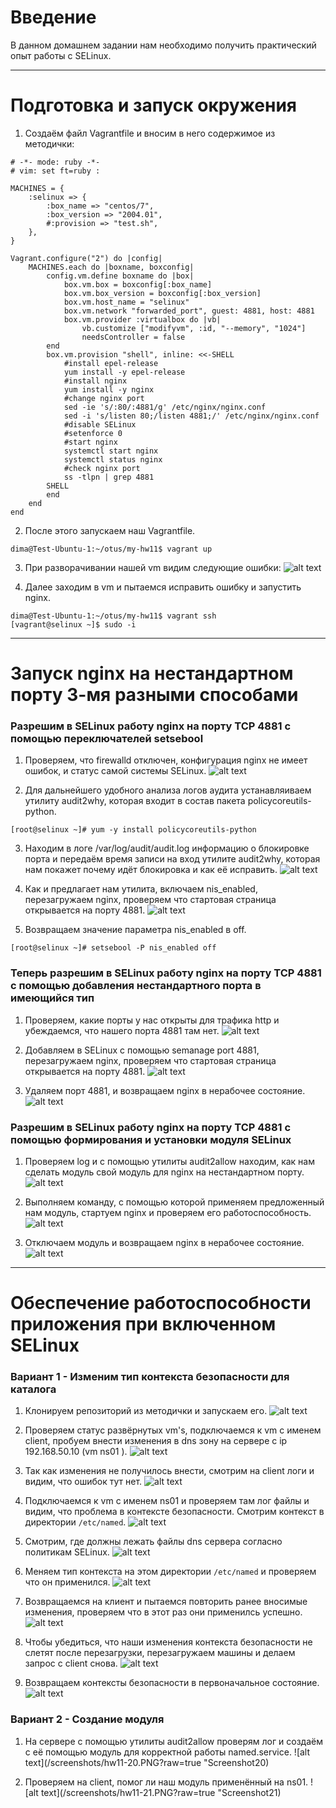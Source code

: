# **Введение**

В данном домашнем задании нам необходимо получить практический опыт работы с SELinux.

---

# **Подготовка и запуск окружения** 

1. Создаём файл Vagrantfile и вносим в него содержимое из методички:
```
# -*- mode: ruby -*-
# vim: set ft=ruby :

MACHINES = {
    :selinux => {
        :box_name => "centos/7",
        :box_version => "2004.01",
        #:provision => "test.sh",
    },
}

Vagrant.configure("2") do |config|
    MACHINES.each do |boxname, boxconfig|
        config.vm.define boxname do |box|
            box.vm.box = boxconfig[:box_name]
            box.vm.box_version = boxconfig[:box_version]
            box.vm.host_name = "selinux"
            box.vm.network "forwarded_port", guest: 4881, host: 4881
            box.vm.provider :virtualbox do |vb|
                vb.customize ["modifyvm", :id, "--memory", "1024"]
                needsController = false
        end
        box.vm.provision "shell", inline: <<-SHELL
            #install epel-release
            yum install -y epel-release
            #install nginx
            yum install -y nginx
            #change nginx port
            sed -ie 's/:80/:4881/g' /etc/nginx/nginx.conf
            sed -i 's/listen 80;/listen 4881;/' /etc/nginx/nginx.conf
            #disable SELinux
            #setenforce 0
            #start nginx
            systemctl start nginx
            systemctl status nginx
            #check nginx port
            ss -tlpn | grep 4881
        SHELL
        end
    end
end
```

2. После этого запускаем наш Vagrantfile.
```
dima@Test-Ubuntu-1:~/otus/my-hw11$ vagrant up
```

3. При разворачивании нашей vm видим следующие ошибки:
![alt text](/screenshots/hw11-1.PNG?raw=true "Screenshot1")

4. Далее заходим в vm и пытаемся исправить ошибку и запустить nginx.
```
dima@Test-Ubuntu-1:~/otus/my-hw11$ vagrant ssh
[vagrant@selinux ~]$ sudo -i
```
---

# **Запуск nginx на нестандартном порту 3-мя разными способами** 

### **Разрешим в SELinux работу nginx на порту TCP 4881 c помощью переключателей setsebool**

1. Проверяем, что firewalld отключен, конфигурация nginx не имеет ошибок, и статус самой системы SELinux.
![alt text](/screenshots/hw11-2.PNG?raw=true "Screenshot2") 

2. Для дальнейшего удобного анализа логов аудита устанавляиваем утилиту audit2why, которая входит в состав пакета policycoreutils-python.
```
[root@selinux ~]# yum -y install policycoreutils-python
```

3. Находим в логе /var/log/audit/audit.log информацию о блокировке порта и передаём время записи на вход утилите audit2why, которая нам покажет почему идёт блокировка и как её исправить.
![alt text](/screenshots/hw11-3.PNG?raw=true "Screenshot3") 

4. Как и предлагает нам утилита, включаем nis_enabled, перезагружаем nginx, проверяем что стартовая страница открывается на порту 4881.
![alt text](/screenshots/hw11-4.PNG?raw=true "Screenshot4") 

5. Возвращаем значение параметра nis_enabled в off.
```
[root@selinux ~]# setsebool -P nis_enabled off
```

### **Теперь разрешим в SELinux работу nginx на порту TCP 4881 c помощью добавления нестандартного порта в имеющийся тип** 

1. Проверяем, какие порты у нас открыты для трафика http и убеждаемся, что нашего порта 4881 там нет.
![alt text](/screenshots/hw11-5.PNG?raw=true "Screenshot5") 

2. Добавляем в SELinux с помощью semanage port 4881, перезагружаем nginx, проверяем что стартовая страница открывается на порту 4881.
![alt text](/screenshots/hw11-6.PNG?raw=true "Screenshot6")

3. Удаляем порт 4881, и возвращаем nginx в нерабочее состояние.
![alt text](/screenshots/hw11-7.PNG?raw=true "Screenshot7")

### **Разрешим в SELinux работу nginx на порту TCP 4881 c помощью формирования и установки модуля SELinux**

1. Проверяем log и с помощью утилиты audit2allow находим, как нам сделать модуль свой модуль для nginx на нестандартном порту.
![alt text](/screenshots/hw11-8.PNG?raw=true "Screenshot8")

2. Выполняем команду, с помощью которой применяем предложенный нам модуль, стартуем nginx и проверяем его работоспособность.
![alt text](/screenshots/hw11-9.PNG?raw=true "Screenshot9")

3. Отключаем модуль и возвращаем nginx в нерабочее состояние.
![alt text](/screenshots/hw11-10.PNG?raw=true "Screenshot10")

---

# **Обеспечение работоспособности приложения при включенном SELinux** 

### **Вариант 1 - Изменим тип контекста безопасности для каталога**

1. Клонируем репозиторий из методички и запускаем его.
![alt text](/screenshots/hw11-11.PNG?raw=true "Screenshot11")

2. Проверяем статус развёрнутых vm's, подключаемся к vm с именем  client, пробуем внести изменения в dns зону на сервере с ip 192.168.50.10 (vm ns01 ).
![alt text](/screenshots/hw11-12.PNG?raw=true "Screenshot12")

3. Так как изменения не получилось внести, смотрим на client логи и видим, что ошибок тут нет.
![alt text](/screenshots/hw11-13.PNG?raw=true "Screenshot13")

4. Подключаемся к vm c именем ns01 и проверяем там лог файлы и видим, что проблема в контексте безопасности. Смотрим контекст в директории `/etc/named`.
![alt text](/screenshots/hw11-14.PNG?raw=true "Screenshot14")

5. Смотрим, где должны лежать файлы dns сервера согласно политикам SELinux.
![alt text](/screenshots/hw11-15.PNG?raw=true "Screenshot15")

6. Меняем тип контекста на этом директории `/etc/named` и проверяем что он применился.
![alt text](/screenshots/hw11-16.PNG?raw=true "Screenshot16")

7. Возвращаемся на клиент и пытаемся повторить ранее вносимые изменения, проверяем что в этот раз они применилсь успешно.
![alt text](/screenshots/hw11-17.PNG?raw=true "Screenshot17")

8. Чтобы убедиться, что наши изменения контекста безопасности не слетят после перезагрузки, перезагружаем машины и делаем запрос с client снова.
![alt text](/screenshots/hw11-18.PNG?raw=true "Screenshot18")

9. Возвращаем контексты безопасности в первоначальное состояние.
![alt text](/screenshots/hw11-19.PNG?raw=true "Screenshot19")

### **Вариант 2 - Создание модуля**

1. На сервере с помощью утилиты audit2allow проверям лог и создаём с её помощью модуль для корректной работы named.service.
![alt text](/screenshots/hw11-20.PNG?raw=true "Screenshot20) 

2. Проверяем на client, помог ли наш модуль применённый на ns01.
![alt text](/screenshots/hw11-21.PNG?raw=true "Screenshot21)






